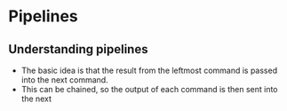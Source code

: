 # Pipelines

## Understanding pipelines
- The basic idea is that the result from the leftmost command is passed
    into the next command. 
- This can be chained, so the output of each command is then sent into the next

## 